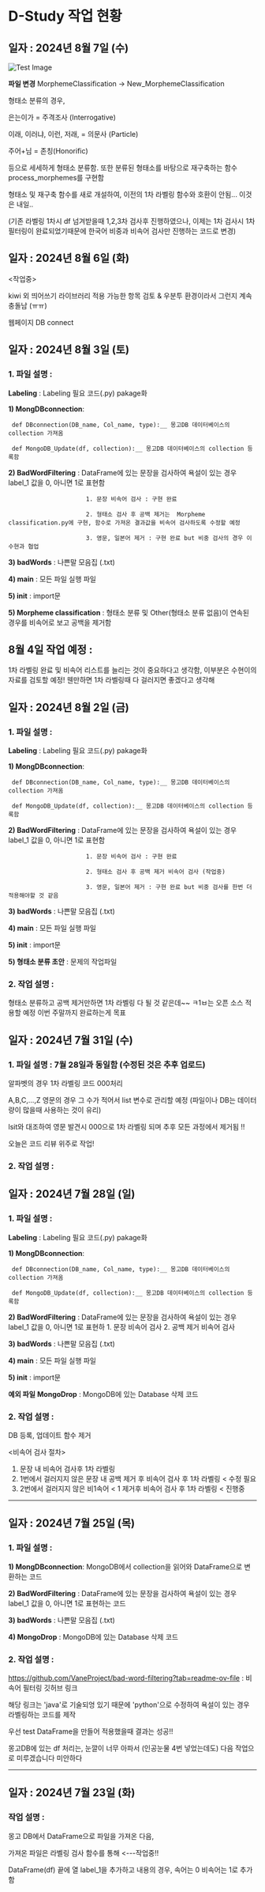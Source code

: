 # D-Study 작업 현황
## 일자 : 2024년 8월 7일 (수)
![Test Image](test_Image.png)

__파일 변경__ 
MorphemeClassification → New_MorphemeClassification

형태소 분류의 경우, 

은는이가 = 주격조사 (Interrogative)

이래, 이러냐, 이런, 저래, = 의문사 (Particle)

주어+님 = 존칭(Honorific)

등으로 세세하게 형태소 분류함. 또한 분류된 형태소를 바탕으로 재구축하는 함수 process_morphemes를 구현함

형태소 및 재구축 함수를 새로 개설하여, 이전의 1차 라벨링 함수와 호환이 안됨... 이것은 내일..

(기존 라벨링 1차시 df 넘겨받을때 1,2,3차 검사후 진행하였으나, 이제는 1차 검사시 1차 필터링이 완료되었기때문에 
한국어 비중과 비속어 검사만 진행하는 코드로 변경)

## 일자 : 2024년 8월 6일 (화)
<작업중>

kiwi 외 띄어쓰기 라이브러리 적용 가능한 항목 검토 & 우분투 환경이라서 그런지 계속 충돌남 (ㅠㅠ) 

웹페이지 DB connect

## 일자 : 2024년 8월 3일 (토)
### 1. 파일 설명 :

__Labeling__ : Labeling 필요 코드(.py) pakage화 

__1) MongDBconnection__: 

     def DBconnection(DB_name, Col_name, type):__ 몽고DB 데이터베이스의 collection 가져옴

     def MongoDB_Update(df, collection):__ 몽고DB 데이터베이스의 collection 등록함

__2) BadWordFiltering__ : DataFrame에 있는 문장을 검사하여 욕설이 있는 경우 label_1 값을 0, 아니면 1로 표현함

                          1. 문장 비속어 검사 : 구현 완료 

                          2. 형태소 검사 후 공백 제거는  Morpheme classification.py에 구현, 함수로 가져온 결과값을 비속어 검사하도록 수정할 예정 

                          3. 영문, 일본어 제거 : 구현 완료 but 비중 검사의 경우 이수현과 협업 

__3) badWords__ : 나쁜말 모음집 (.txt)  

__4) main__ : 모든 파일 실행 파일

__5) init__ : import문

__5) Morpheme classification__ : 형태소 분류 및 Other(형태소 분류 없음)이 연속된 경우를 비속어로 보고 공백을 제거함



## 8월 4일 작업 예정 :
 1차 라벨링 완료 및 비속어 리스트를 늘리는 것이 중요하다고 생각함, 이부분은 수현이의 자료를 검토할 예정! 웬만하면 1차 라벨링때 다 걸러지면 좋겠다고 생각해 

## 일자 : 2024년 8월 2일 (금)
### 1. 파일 설명 :

__Labeling__ : Labeling 필요 코드(.py) pakage화 

__1) MongDBconnection__: 

     def DBconnection(DB_name, Col_name, type):__ 몽고DB 데이터베이스의 collection 가져옴

     def MongoDB_Update(df, collection):__ 몽고DB 데이터베이스의 collection 등록함

__2) BadWordFiltering__ : DataFrame에 있는 문장을 검사하여 욕설이 있는 경우 label_1 값을 0, 아니면 1로 표현함

                          1. 문장 비속어 검사 : 구현 완료 

                          2. 형태소 검사 후 공백 제거 비속어 검사 (작업중) 

                          3. 영문, 일본어 제거 : 구현 완료 but 비중 검사를 한번 더 적용해야할 것 같음 

__3) badWords__ : 나쁜말 모음집 (.txt)  

__4) main__ : 모든 파일 실행 파일

__5) init__ : import문

__5) 형태소 분류 초안__ : 문제의 작업파일

### 2. 작업 설명 :
형태소 분류하고 공백 제거만하면 1차 라벨링 다 될 것 같은데~~ 
ㅋ1ㅂ는 오픈 소스 적용할 예정
이번 주말까지 완료하는게 목표 


## 일자 : 2024년 7월 31일 (수)
### 1. 파일 설명 : 7월 28일과 동일함 (수정된 것은 추후 업로드)

알파벳의 경우 1차 라벨링 코드 000처리

A,B,C,...,Z 영문의 경우 그 수가 적어서 list 변수로 관리할 예정 (파일이나 DB는 데이터량이 많을때 사용하는 것이 유리)

lsit와 대조하여 영문 발견시 000으로 1차 라벨링 되며 추후 모든 과정에서 제거됨 !!


오늘은 코드 리뷰 위주로 작업! 

### 2. 작업 설명 :   

## 일자 : 2024년 7월 28일 (일)

### 1. 파일 설명 :

__Labeling__ : Labeling 필요 코드(.py) pakage화 

__1) MongDBconnection__: 

     def DBconnection(DB_name, Col_name, type):__ 몽고DB 데이터베이스의 collection 가져옴

     def MongoDB_Update(df, collection):__ 몽고DB 데이터베이스의 collection 등록함

__2) BadWordFiltering__ : DataFrame에 있는 문장을 검사하여 욕설이 있는 경우 label_1 값을 0, 아니면 1로 표현하
                          1. 문장 비속어 검사 2. 공백 제거 비속어 검사

__3) badWords__ : 나쁜말 모음집 (.txt)  

__4) main__ : 모든 파일 실행 파일

__5) init__ : import문


__예외 파일__
__MongoDrop__ :  MongoDB에 있는 Database 삭제 코드  


### 2. 작업 설명 :   

DB 등록, 업데이트 함수 제거

<비속어 검사 절차>
1. 문장 내 비속어 검사후 1차 라벨링 
2. 1번에서 걸러지지 않은 문장 내 공백 제거 후 비속어 검사 후 1차 라벨링 < 수정 필요
3. 2번에서 걸러지지 않은 비1속어 < 1 제거후 비속어 검사 후 1차 라벨링 < 진행중

---


## 일자 : 2024년 7월 25일 (목)

### 1. 파일 설명 :

__1) MongDBconnection__: MongoDB에서 collection을 읽어와 DataFrame으로 변환하는 코드  

__2) BadWordFiltering__ : DataFrame에 있는 문장을 검사하여 욕설이 있는 경우 label_1 값을 0, 아니면 1로 표현하는 코드  

__3) badWords__ : 나쁜말 모음집 (.txt)  

__4) MongoDrop__ :  MongoDB에 있는 Database 삭제 코드  


### 2. 작업 설명 :   

https://github.com/VaneProject/bad-word-filtering?tab=readme-ov-file : 비속어 필터링 깃허브 링크  

해당 링크는 'java'로 기술되엉 있기 때문에 'python'으로 수정하여 욕설이 있는 경우 라벨링하는 코드를 제작


우선 test DataFrame을 만들어 적용했을때 결과는 성공!!  

몽고DB에 있는 df 처리는, 눈깔이 너무 아파서 (인공눈물 4번 넣었는데도) 다음 작업으로 미루겠습니다 미안하다  


---

## 일자 : 2024년 7월 23일 (화)

### 작업 설명 : 
몽고 DB에서 DataFrame으로 파일을 가져온 다음,  

가져온 파일은 라벨링 검사 함수를 통해 <---작업중!!  

DataFrame(df) 끝에 열 label_1을 추가하고 내용의 경우, 속어는 0 비속어는 1로 추가함


